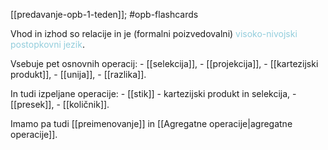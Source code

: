 [[predavanje-opb-1-teden]]; #opb-flashcards 

Vhod in izhod so relacije in je (formalni poizvedovalni) <font color="#92cddc">visoko-nivojski postopkovni jezik</font>.

Vsebuje pet osnovnih operacij:
	- [[selekcija]],
	- [[projekcija]],
	- [[kartezijski produkt]],
	- [[unija]],
	- [[razlika]].

In tudi izpeljane operacije:
	- [[stik]] - kartezijski produkt in selekcija,
	- [[presek]],
	- [[količnik]].

Imamo pa tudi [[preimenovanje]] in [[Agregatne operacije|agregatne operacije]].